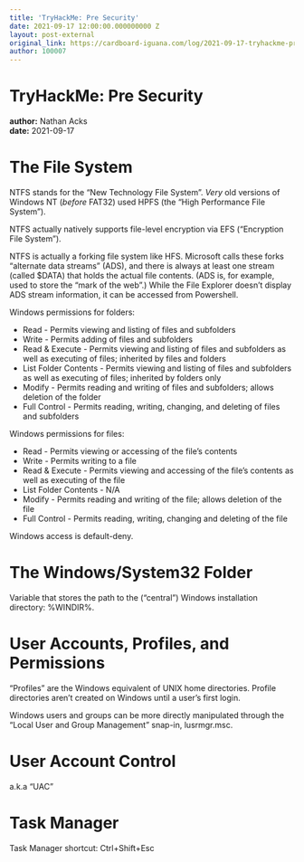 ```yaml
---
title: 'TryHackMe: Pre Security'
date: 2021-09-17 12:00:00.000000000 Z
layout: post-external
original_link: https://cardboard-iguana.com/log/2021-09-17-tryhackme-pre-security.html
author: 100007
---
```


# TryHackMe: Pre Security

**author:** Nathan Acks  
**date:** 2021-09-17

# The File System

NTFS stands for the “New Technology File System”. _Very_ old versions of Windows NT (_before_ FAT32) used HPFS (the “High Performance File System”).

NTFS actually natively supports file-level encryption via EFS (“Encryption File System”).

NTFS is actually a forking file system like HFS. Microsoft calls these forks “alternate data streams” (ADS), and there is always at least one stream (called $DATA) that holds the actual file contents. (ADS is, for example, used to store the “mark of the web”.) While the File Explorer doesn’t display ADS stream information, it can be accessed from Powershell.

Windows permissions for folders:

- Read - Permits viewing and listing of files and subfolders
- Write - Permits adding of files and subfolders
- Read & Execute - Permits viewing and listing of files and subfolders as well as executing of files; inherited by files and folders
- List Folder Contents - Permits viewing and listing of files and subfolders as well as executing of files; inherited by folders only
- Modify - Permits reading and writing of files and subfolders; allows deletion of the folder
- Full Control - Permits reading, writing, changing, and deleting of files and subfolders

Windows permissions for files:

- Read - Permits viewing or accessing of the file’s contents
- Write - Permits writing to a file
- Read & Execute - Permits viewing and accessing of the file’s contents as well as executing of the file
- List Folder Contents - N/A
- Modify - Permits reading and writing of the file; allows deletion of the file
- Full Control - Permits reading, writing, changing and deleting of the file

Windows access is default-deny.

# The Windows/System32 Folder

Variable that stores the path to the (“central”) Windows installation directory: %WINDIR%.

# User Accounts, Profiles, and Permissions

“Profiles” are the Windows equivalent of UNIX home directories. Profile directories aren’t created on Windows until a user’s first login.

Windows users and groups can be more directly manipulated through the “Local User and Group Management” snap-in, lusrmgr.msc.

# User Account Control

a.k.a “UAC”

# Task Manager

Task Manager shortcut: Ctrl+Shift+Esc

